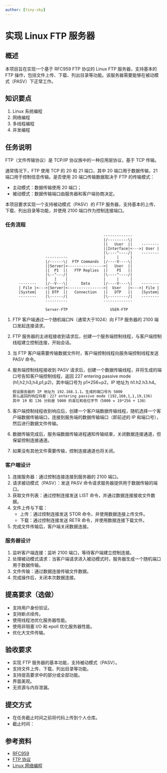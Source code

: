 ```yaml
---
author: [tiny-sky]
---
```


# 实现 Linux FTP 服务器

## 概述

本项目旨在实现一个基于 RFC959 FTP 协议的 Linux FTP 服务器，支持基本的 FTP 操作，包括文件上传、下载、列出目录等功能。该服务器需要能够在被动模式（PASV）下正常工作。

## 知识要点

1. Linux 系统编程
2. 网络编程
3. 多线程编程
4. 并发编程

## 任务说明

FTP（文件传输协议）是 TCP/IP 协议族中的一种应用层协议，基于 TCP 传输。

通常情况下，FTP 使用 TCP 的 20 和 21 端口，其中 20 端口用于数据传输，21 端口用于控制信息传输。是否使用 20 端口传输数据取决于 FTP 的传输模式：

- 主动模式：数据传输使用 20 端口；
- 被动模式：数据传输端口由服务器和客户端协商决定。

本项目要求实现一个支持被动模式（PASV）的 FTP 服务器，支持基本的上传、下载、列出目录等功能，并使用 2100 端口作为控制连接端口。

### 任务流程

```
                                            -------------
                                            |/---------\|
                                            ||   User  ||    --------
                                            ||Interface|<--->| User |
                                            |\----^----/|    --------
                  ----------                |     |     |
                  |/------\|  FTP Commands  |/----V----\|
                  ||Server|<---------------->|   User  ||
                  ||  PI  ||   FTP Replies  ||    PI   ||
                  |\--^---/|                |\----^----/|
                  |   |    |                |     |     |
      --------    |/--V---\|      Data      |/----V----\|    --------
      | File |<--->|Server|<---------------->|  User   |<--->| File |
      |System|    || DTP  ||   Connection   ||   DTP   ||    |System|
      --------    |\------/|                |\---------/|    --------
                  ----------                -------------

                  Server-FTP                   USER-FTP
```

1. FTP 客户端通过一个随机端口N（通常大于1024）向 FTP 服务器的 2100 端口发起连接请求。
2. FTP 服务器的主进程接收到请求后，创建一个服务端控制线程，与客户端控制线程建立控制连接，开始会话。
3. 当 FTP 客户端需要传输数据文件时，客户端控制线程向服务端控制线程发送 PASV 命令。
4. 服务端控制线程接收到 PASV 请求后，创建一个数据传输线程，并将生成的端口号告知客户端控制线程，返回 227 entering passive mode (h1,h2,h3,h4,p1,p2)，其中端口号为 p1*256+p2，IP 地址为 h1.h2.h3.h4。

    ```txt
    假设服务器的 IP 地址为 192.168.1.1，生成的端口号为 5000
    那么返回的响应将是：227 entering passive mode (192,168,1,1,19,136)
    其中 19 和 136 分别是 5000 的高位和低位字节（5000 = 19*256 + 136）
    ```

5. 客户端控制线程收到响应后，创建一个客户端数据传输线程，随机选择一个客户端数据传输端口，连接到服务端的数据传输端口（即前述的 IP 和端口号），然后进行数据文件传输。
6. 数据传输完成后，服务端数据传输进程通知传输结束，关闭数据连接通道，但保留控制连接通道。
7. 如果没有其他文件需要传输，控制连接通道也将关闭。

### 客户端设计

1. 连接服务器：通过控制连接连接到服务器的 2100 端口。
2. 请求被动模式（PASV）：发送 PASV 命令请求服务器提供用于数据传输的端口。
3. 获取文件列表：通过控制连接发送 LIST 命令，并通过数据连接接收文件数据。
4. 文件上传与下载：
   - 上传：通过控制连接发送 STOR 命令，并使用数据连接上传文件。
   - 下载：通过控制连接发送 RETR 命令，并使用数据连接下载文件。
5. 完成文件传输后，客户端关闭数据连接。

### 服务器设计

1. 监听客户端连接：监听 2100 端口，等待客户端建立控制连接。
2. 处理被动模式请求：当客户端请求进入被动模式时，服务器生成一个随机端口用于数据传输。
3. 文件传输：通过数据连接传输文件数据。
4. 完成操作后，关闭本次数据连接。

## 提高要求（选做）

- 支持用户身份验证。
- 支持断点续传。
- 使用线程池优化服务器性能。
- 使用非阻塞 I/O 和 epoll 优化服务器性能。
- 优化大文件传输。

## 验收要求

- 实现 FTP 服务器的基本功能，支持被动模式（PASV）。
- 支持文件上传、下载、列出目录等功能。
- 支持提高要求中的部分或全部功能。
- 界面美观。
- 无资源与内存泄漏。

## 提交方式

- 在任务截止时间之前将代码上传到个人仓库。
- 截止时间：

## 参考资料

- [RFC959](https://www.rfc-editor.org/rfc/rfc959)
- [FTP 协议](https://en.wikipedia.org/wiki/File_Transfer_Protocol)
- [Linux 网络编程](https://www.man7.org/linux/man-pages/man7/socket.7.html)
